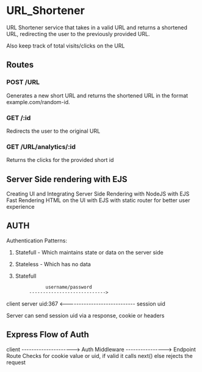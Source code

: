 # URL_Shortener

URL Shortener service that takes in a valid URL and returns a shortened URL, redirecting the user to the previously provided URL. 

Also keep track of total visits/clicks on the URL

## Routes 

### POST /URL  
Generates a new short URL and returns the shortened URL in the format example.com/random-id.

### GET /:id 
Redirects the user to the original URL

### GET /URL/analytics/:id
Returns the clicks for the provided short id

## Server Side rendering with EJS
Creating UI and Integrating Server Side Rendering with NodeJS with EJS
Fast Rendering HTML on the UI with EJS with static router for better user experience

## AUTH

Authentication Patterns:
1. Statefull - Which maintains state or data on the server side
2. Stateless - Which has no data

1. Statefull

                  username/password
            ----------------------------> 
 client                                      server
 uid:367    <----------------------------
                    session uid

Server can send session uid via a response, cookie or headers

## Express Flow of Auth


client ---------------------> Auth Middleware ----------------> Endpoint Route
        Checks for cookie
        value or uid, if
        valid it calls 
        next() else rejects 
        the request